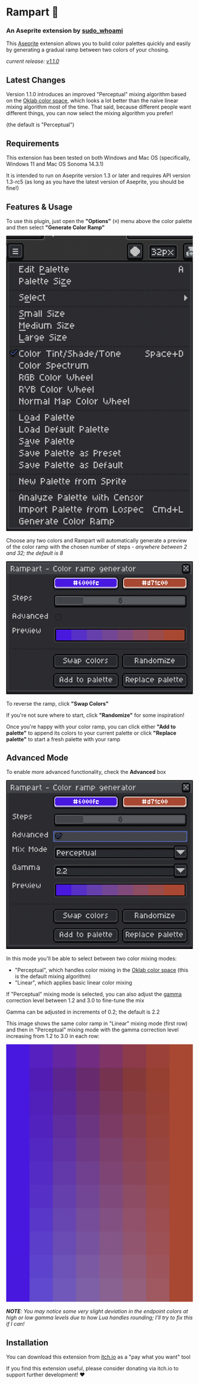 # Rampart 🏰
### An Aseprite extension by [sudo_whoami](https://sudo-whoami.itch.io)

This [Aseprite](https://aseprite.org) extension allows you to build color palettes quickly and easily by generating a gradual ramp between two colors of your chosing.

*current release: [v1.1.0](https://sudo-whoami.itch.io/rampart)*

## Latest Changes

Version 1.1.0 introduces an improved "Perceptual" mixing algorithm based on the [Oklab color space](https://en.wikipedia.org/wiki/Oklab_color_space), which looks a lot better than the naïve linear mixing algorithm most of the time. That said, because different people want different things, you can now select the mixing algorithm you prefer!

(the default is "Perceptual")

## Requirements

This extension has been tested on both Windows and Mac OS (specifically, Windows 11 and Mac OS Sonoma 14.3.1)

It is intended to run on Aseprite version 1.3 or later and requires API version 1.3-rc5 (as long as you have the latest version of Aseprite, you should be fine!)

## Features & Usage
To use this plugin, just open the **"Options"** (≡) menu above the color palette and then select **"Generate Color Ramp"**

<img src="./screenshots/menu.png"></img>

Choose any two colors and Rampart will automatically generate a preview of the color ramp with the chosen number of steps - *anywhere between 2 and 32; the default is 8*

<img src="./screenshots/main.png"></img>

To reverse the ramp, click **"Swap Colors"**

If you're not sure where to start, click **"Randomize"** for some inspiration!

Once you're happy with your color ramp, you can click either **"Add to palette"** to append its colors to your current palette or click **"Replace palette"** to start a fresh palette with your ramp

## Advanced Mode
To enable more advanced functionality, check the **Advanced** box

<img src="./screenshots/advanced.png"></img>

In this mode you'll be able to select between two color mixing modes:
- "Perceptual", which handles color mixing in the [Oklab color space](https://en.wikipedia.org/wiki/Oklab_color_space) (this is the default mixing algorithm)
- "Linear", which applies basic linear color mixing

If "Perceptual" mixing mode is selected, you can also adjust the [gamma](https://en.wikipedia.org/wiki/Gamma_correction) correction level between 1.2 and 3.0 to fine-tune the mix

Gamma can be adjusted in increments of 0.2; the default is 2.2

This image shows the same color ramp in "Linear" mixing mode (first row) and then in "Perceptual" mixing mode with the gamma correction level increasing from 1.2 to 3.0 in each row:

<img src="./screenshots/gamma correction.png">

***NOTE**: You may notice some very slight deviation in the endpoint colors at high or low gamma levels due to how Lua handles rounding; I'll try to fix this if I can!*

## Installation
You can download this extension from [itch.io](https://sudo-whoami.itch.io/rampart) as a "pay what you want" tool

If you find this extension useful, please consider donating via itch.io to support further development! &hearts;
